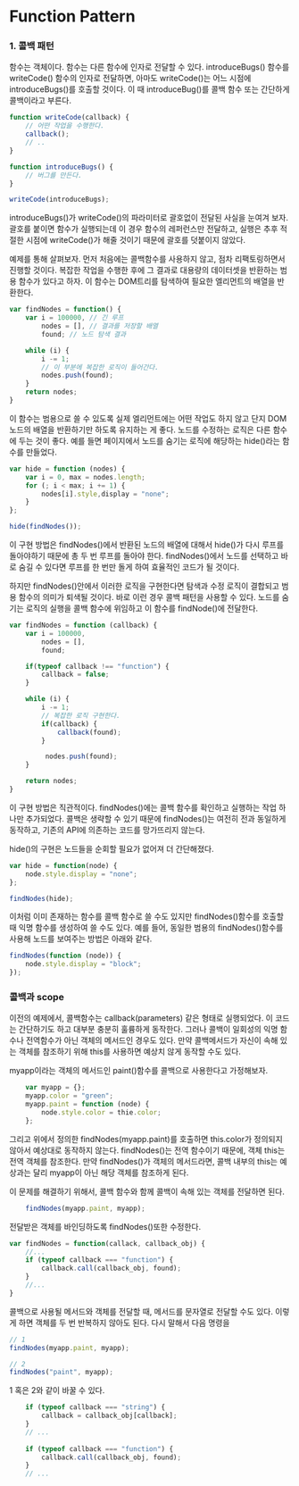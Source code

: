 # Function Pattern

### 1. 콜백 패턴

함수는 객체이다. 함수는 다른 함수에 인자로 전달할 수 있다. introduceBugs() 함수를 writeCode() 함수의 인자로 전달하면, 아마도 writeCode()는 어느 시점에 introduceBugs()를 호출할 것이다. 이 때 introduceBug()를 콜백 함수 또는 간단하게 콜백이라고 부른다.

```javascript
function writeCode(callback) {
	// 어떤 작업을 수행한다.
	callback();
	// ..
}

function introduceBugs() {
	// 버그를 만든다.
}

writeCode(introduceBugs);
```

introduceBugs()가 writeCode()의 파라미터로 괄호없이 전달된 사실을 눈여겨 보자. 괄호를 붙이면 함수가 실행되는데 이 경우 함수의 레퍼런스만 전달하고, 실행은 추후 적절한 시점에 writeCode()가 해줄 것이기 때문에 괄호를 덧붙이지 않았다.

예제를 통해 살펴보자. 먼저 처음에는 콜백함수를 사용하지 않고, 점차 리팩토링하면서 진행할 것이다. 복잡한 작업을 수행한 후에 그 결과로 대용량의 데이터셋을 반환하는 범용 함수가 있다고 하자. 이 함수는 DOM트리를 탐색하여 필요한 엘리먼트의 배열을 반환한다.

```javascript
var findNodes = function() {
	var i = 100000, // 긴 루프
		nodes = [], // 결과를 저장할 배열
		found; // 노드 탐색 결과

	while (i) {
 		i -= 1;
		// 이 부분에 복잡한 로직이 들어간다.
		nodes.push(found);
	}
	return nodes;
}
```

이 함수는 범용으로 쓸 수 있도록 실제 엘리먼트에는 어떤 작업도 하지 않고 단지 DOM 노드의 배열을 반환하기만 하도록 유지하는 게 좋다. 노드를 수정하는 로직은 다른 함수에 두는 것이 좋다. 예를 들면 페이지에서 노드를 숨기는 로직에 해당하는 hide()라는 함수를 만들었다.

```javascript
var hide = function (nodes) {
	var i = 0, max = nodes.length;
	for (; i < max; i += 1) {
		nodes[i].style,display = "none";
	}
};

hide(findNodes());
```

이 구현 방법은 findNodes()에서 반환된 노드의 배열에 대해서 hide()가 다시 루프를 돌아야하기 때문에 총 두 번 루프를 돌아야 한다. findNodes()에서 노드를 선택하고 바로 숨길 수 있다면 루프를 한 번만 돌게 하여 효율적인 코드가 될 것이다.

하지만 findNodes()안에서 이러한 로직을 구현한다면 탐색과 수정 로직이 결합되고 범용 함수의 의미가 퇴색될 것이다. 바로 이런 경우 콜백 패턴을 사용할 수 있다. 노드를 숨기는 로직의 실행을 콜백 함수에 위임하고 이 함수를 findNode()에 전달한다.

```javascript
var findNodes = function (callback) {
	var i = 100000,
		nodes = [],
		found;

	if(typeof callback !== "function") {
		callback = false;
	}

	while (i) {
		i -= 1;
		// 복잡한 로직 구현한다.
		if(callback) {
			callback(found);
		}

		 nodes.push(found);
	}

	return nodes;
}
```

이 구현 방법은 직관적이다. findNodes()에는 콜백 함수를 확인하고 실행하는 작업 하나만 추가되었다. 콜백은 생략할 수 있기 때문에 findNodes()는 여전히 전과 동일하게 동작하고, 기존의 API에 의존하는 코드를 망가뜨리지 않는다.

hide()의 구현은 노드들을 순회할 필요가 없어져 더 간단해졌다.

```javascript
var hide = function(node) {
	node.style.display = "none";
};

findNodes(hide);
```

이처럼 이미 존재하는 함수를 콜백 함수로 쓸 수도 있지만 findNodes()함수를 호출할 때 익명 함수를 생성하여 쓸 수도 있다. 예를 들어, 동일한 범용의 findNodes()함수를 사용해 노드를 보여주는 방법은 아래와 같다.

```javascript
findNodes(function (node)) {
	node.style.display = "block";
});
```

### 콜백과 scope

이전의 예제에서, 콜백함수는 callback(parameters) 같은 형태로 실행되었다. 이 코드는 간단하기도 하고 대부분 충분히 훌륭하게 동작한다. 그러나 콜백이 일회성의 익명 함수나 전역함수가 아닌 객체의 메서드인 경우도 있다. 만약 콜백메서드가 자신이 속해 있는 객체를 참조하기 위해 this를 사용하면 예상치 않게 동작할 수도 있다.

myapp이라는 객체의 메서드인 paint()함수를 콜백으로 사용한다고 가정해보자. 
```javascript
	var myapp = {};
	myapp.color = "green";
	myapp.paint = function (node) {
		node.style.color = thie.color;
	};
```

그리고 위에서 정의한 findNodes(myapp.paint)를 호출하면 this.color가 정의되지 않아서 예상대로 동작하지 않는다. findNodes()는 전역 함수이기 때문에, 객체 this는 전역 객체를 참조한다. 만약 findNodes()가 객체의 메서드라면, 콜백 내부의 this는 예상과는 달리 myapp이 아닌 해당 객체를 참조하게 된다.

이 문제를 해결하기 위해서, 콜백 함수와 함께 콜백이 속해 있는 객체를 전달하면 된다. 

```javascript
	findNodes(myapp.paint, myapp);
```

전달받은 객체를 바인딩하도록 findNodes()또한 수정한다.

```javascript
var findNodes = function(callack, callback_obj) {
	//...
	if (typeof callback === "function") {
		callback.call(callback_obj, found);
	}
	//...
}
```

콜백으로 사용될 메서드와 객체를 전달할 때, 메서드를 문자열로 전달할 수도 있다. 이렇게 하면 객체를 두 번 반복하지 않아도 된다. 다시 말해서 다음 명령을 

```javascript
// 1
findNodes(myapp.paint, myapp);

// 2
findNodes("paint", myapp);
```

1 혹은 2와 같이 바꿀 수 있다. 

```javascript
	if (typeof callback === "string") {
		callback = callback_obj[callback];
	}
	// ...
	
	if (typeof callback === "function") {
		callback.call(callback_obj, found);
	}
	// ...
```
